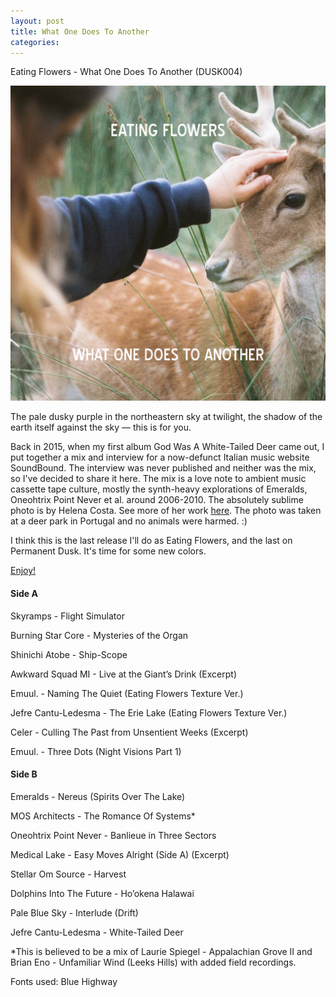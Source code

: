 ```yaml
---
layout: post
title: What One Does To Another
categories: 
---
```


Eating Flowers - What One Does To Another (DUSK004)

![](/assets/img/Cover.png)

The pale dusky purple in the northeastern sky at twilight, the shadow of the earth itself against the sky — this is for you.

Back in 2015, when my first album God Was A White-Tailed Deer came out, I put together a mix and interview for a now-defunct Italian music website SoundBound.  The interview was never published and neither was the mix, so I've decided to share it here.  The mix is a love note to ambient music cassette tape culture, mostly the synth-heavy explorations of Emeralds, Oneohtrix Point Never et al. around 2006-2010.  The absolutely sublime photo is by Helena Costa. See more of her work [here](https://www.instagram.com/helenacosta.g/).  The photo was taken at a deer park in Portugal and no animals were harmed. :)

I think this is the last release I'll do as Eating Flowers, and the last on Permanent Dusk.  It's time for some new colors.

[Enjoy!](https://drive.google.com/drive/folders/1s3mHVEv__NtVA6V4-7cVR4r_QSkRQoEh?usp=drive_link)


#### Side A

Skyramps - Flight Simulator

Burning Star Core - Mysteries of the Organ

Shinichi Atobe - Ship-Scope

Awkward Squad MI - Live at the Giant’s Drink (Excerpt)

Emuul. - Naming The Quiet (Eating Flowers Texture Ver.)

Jefre Cantu-Ledesma - The Erie Lake (Eating Flowers Texture Ver.)

Celer - Culling The Past from Unsentient Weeks (Excerpt)

Emuul. - Three Dots (Night Visions Part 1)

#### Side B

Emeralds - Nereus (Spirits Over The Lake)

MOS Architects - The Romance Of Systems*

Oneohtrix Point Never - Banlieue in Three Sectors

Medical Lake - Easy Moves Alright (Side A) (Excerpt)

Stellar Om Source - Harvest

Dolphins Into The Future - Ho’okena Halawai

Pale Blue Sky - Interlude (Drift)

Jefre Cantu-Ledesma - White-Tailed Deer

\*This is believed to be a mix of Laurie Spiegel - Appalachian Grove II and Brian Eno - Unfamiliar Wind (Leeks Hills) with added field recordings.

Fonts used: Blue Highway